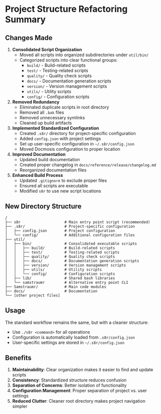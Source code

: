 <!--
Copyright (c) 2025 Eric C. Mumford (@heymumford)

This software was developed with analytical assistance from AI tools 
including Claude 3.7 Sonnet, Claude Code, and Google Gemini Deep Research,
which were used as paid services. All intellectual property rights 
remain exclusively with the copyright holder listed above.

Licensed under the Mozilla Public License 2.0
-->


# Project Structure Refactoring Summary

## Changes Made

1. **Consolidated Script Organization**
   - Moved all scripts into organized subdirectories under `util/bin/`
   - Categorized scripts into clear functional groups:
     - `build/` - Build-related scripts
     - `test/` - Testing-related scripts
     - `quality/` - Quality check scripts
     - `docs/` - Documentation generation scripts
     - `version/` - Version management scripts
     - `utils/` - Utility scripts
     - `config/` - Configuration scripts
2. **Removed Redundancy**
   - Eliminated duplicate scripts in root directory
   - Removed all `.bak` files
   - Removed unnecessary symlinks
   - Cleaned up build artifacts
3. **Implemented Standardized Configuration**
   - Created `.s8r/` directory for project-specific configuration
   - Added `config.json` with project settings
   - Set up user-specific configuration in `~/.s8r/config.json`
   - Moved Docmosis configuration to proper location
4. **Improved Documentation**
   - Updated build documentation
   - Created proper changelog in `docs/reference/release/changelog.md`
   - Reorganized documentation files
5. **Enhanced Build Process**
   - Updated `.gitignore` to exclude proper files
   - Ensured all scripts are executable
   - Modified `s8r` to use new script locations

## New Directory Structure

```
/
├── s8r                    # Main entry point script (recommended)
├── .s8r/                  # Project-specific configuration
│   ├── config.json        # Project configuration
│   └── config/            # Additional configuration files
├── util/
│   ├── bin/               # Consolidated executable scripts
│   │   ├── build/         # Build-related scripts
│   │   ├── test/          # Testing-related scripts
│   │   ├── quality/       # Quality check scripts
│   │   ├── docs/          # Documentation generation scripts
│   │   ├── version/       # Version management scripts
│   │   ├── utils/         # Utility scripts
│   │   └── config/        # Configuration scripts
│   ├── lib/               # Shared bash libraries
│   └── samstraumr         # Alternative entry point CLI
├── Samstraumr/            # Main code modules
├── docs/                  # Documentation
└── [other project files]
```

## Usage

The standard workflow remains the same, but with a cleaner structure:
- Use `./s8r <command>` for all operations
- Configuration is automatically loaded from `.s8r/config.json`
- User-specific settings are stored in `~/.s8r/config.json`

## Benefits

1. **Maintainability**: Clear organization makes it easier to find and update scripts
2. **Consistency**: Standardized structure reduces confusion
3. **Separation of Concerns**: Better isolation of functionality
4. **Configuration Management**: Proper separation of project vs. user settings
5. **Reduced Clutter**: Cleaner root directory makes project navigation simpler
